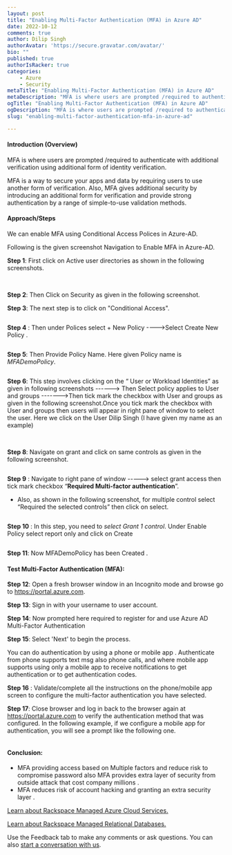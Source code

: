 ```yaml
---
layout: post
title: "Enabling Multi-Factor Authentication (MFA) in Azure AD"
date: 2022-10-12
comments: true
author: Dilip Singh
authorAvatar: 'https://secure.gravatar.com/avatar/'
bio: ""
published: true
authorIsRacker: true
categories:
    - Azure
    - Security
metaTitle: "Enabling Multi-Factor Authentication (MFA) in Azure AD"
metaDescription: "MFA is where users are prompted /required to authenticate with additional verification using additional form of identity verification. "
ogTitle: "Enabling Multi-Factor Authentication (MFA) in Azure AD"
ogDescription: "MFA is where users are prompted /required to authenticate with additional verification using additional form of identity verification."
slug: "enabling-multi-factor-authentication-mfa-in-azure-ad"

---
```

#### Introduction (Overview)

MFA is where users are prompted /required to authenticate with additional verification using additional form of identity verification. 

 MFA is a way to secure your apps and data by requiring users to use another form of verification. Also, MFA gives additional security by introducing an additional form for verification and provide strong authentication by a range of simple-to-use validation methods.



<!--more-->

#### Approach/Steps

We can enable MFA using Conditional Access Polices in Azure-AD.

Following is the given screenshot Navigation to Enable MFA in Azure-AD. 

**Step 1**: First click on Active user directories as shown in the following screenshots.

<img src=Picture1.png title="" alt="">
<img src=Picture2.png title="" alt="">

**Step 2**: Then Click on Security as given in the following screenshot.
<img src=Picture3.png title="" alt="">

**Step 3**: The next step is to click on "Conditional Access".

<img src=Picture4.png title="" alt="">

**Step 4** :  Then under Polices select + New Policy  ---->Select  Create New Policy .

<img src=Picture5.png title="" alt="">

**Step 5**: Then Provide Policy Name. Here given Policy name is *MFADemoPolicy*.

<img src=Picture6.png title="" alt="">

**Step 6**:  This step involves clicking on the “ User or Workload Identities” as given in following  screenshots ------> Then Select policy applies to User and groups  ------->Then tick mark the checkbox with User and groups as given in the following  screenshot.Once you tick mark the  checkbox with User and groups then users will appear in right pane of window to select the user. Here we click on the User Dilip Singh (I have given my name as an example) 

<img src=Picture7.png title="" alt="">
<img src=Picture8   .png title="" alt="">

**Step 8**: Navigate on grant and click on same controls as given in the following screenshot.

<img src=Picture9.png title="" alt="">

**Step 9** : Navigate to right pane of window -----> select grant access then tick mark checkbox “**Required Multi-factor authentication**”.

- Also, as shown in the following screenshot, for multiple control select “Required the selected controls” then click on select.

<img src=Picture10.png title="" alt="">

**Step 10** : In this step, you need to *select Grant 1 control*. Under Enable Policy select report only and click on Create

<img src=Picture11.png title="" alt="">

**Step 11**: Now MFADemoPolicy has been Created .
<img src=Picture12.png title="" alt="">

#### Test Multi-Factor Authentication (MFA):

**Step 12**:   Open a fresh browser window in an Incognito mode and browse go to https://portal.azure.com.

**Step 13**: Sign in with your username to user account.

**Step 14**: Now prompted here required to register for and use Azure AD Multi-Factor Authentication
<img src=Picture13.png title="" alt="">

**Step 15**:  Select 'Next' to begin the process.

You can do authentication by using a phone or mobile app . Authenticate from phone supports text msg also phone calls, and where mobile app supports using only a mobile app to receive notifications to get authentication or to get authentication codes.

**Step 16** : Validate/complete all the instructions on the phone/mobile app screen to configure the multi-factor authentication you have selected.

**Step 17**: Close browser and log in back to the browser again at https://portal.azure.com to verify the authentication method that was configured. In the following example, if we configure a mobile app for  authentication, you will see a prompt like the following one.

<img src=Picture14.png title="" alt="">


#### Conclusion:

- MFA providing access based on Multiple factors and reduce risk to compromise password also MFA provides extra layer of security from outside attack that cost company millions .
- MFA reduces risk of account hacking and  granting an extra security layer .


<a class="cta purple" id="cta" href="https://www.rackspace.com/cloud/azure">Learn about Rackspace Managed Azure Cloud Services.</a>

<a class="cta purple" id="cta" href="https://www.rackspace.com/data/managed-sql"> Learn about Rackspace Managed Relational Databases.</a>


Use the Feedback tab to make any comments or ask questions. You can also
[start a conversation with us](https://www.rackspace.com/contact).
